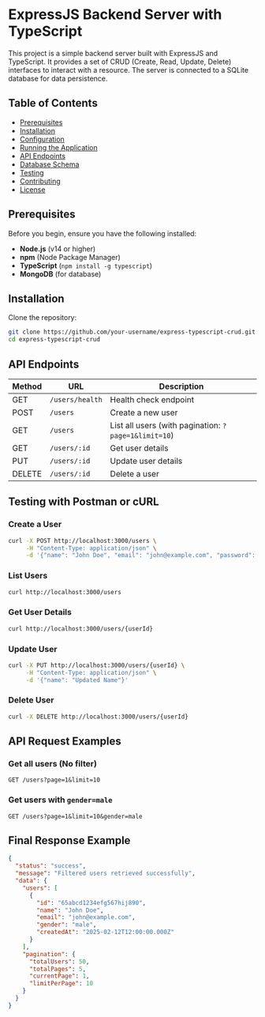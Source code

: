 # ExpressJS Backend Server with TypeScript

This project is a simple backend server built with ExpressJS and TypeScript. It provides a set of CRUD (Create, Read, Update, Delete) interfaces to interact with a resource. The server is connected to a SQLite database for data persistence.

## Table of Contents

- [Prerequisites](#prerequisites)
- [Installation](#installation)
- [Configuration](#configuration)
- [Running the Application](#running-the-application)
- [API Endpoints](#api-endpoints)
- [Database Schema](#database-schema)
- [Testing](#testing)
- [Contributing](#contributing)
- [License](#license)

## Prerequisites

Before you begin, ensure you have the following installed:

- **Node.js** (v14 or higher)
- **npm** (Node Package Manager)
- **TypeScript** (`npm install -g typescript`)
- **MongoDB** (for database)

## Installation

Clone the repository:

```bash
git clone https://github.com/your-username/express-typescript-crud.git
cd express-typescript-crud
```

## API Endpoints

| Method | URL             | Description                                          |
| ------ | --------------- | ---------------------------------------------------- |
| GET    | `/users/health` | Health check endpoint                                |
| POST   | `/users`        | Create a new user                                    |
| GET    | `/users`        | List all users (with pagination: `?page=1&limit=10`) |
| GET    | `/users/:id`    | Get user details                                     |
| PUT    | `/users/:id`    | Update user details                                  |
| DELETE | `/users/:id`    | Delete a user                                        |

## Testing with Postman or cURL

### Create a User

```bash
curl -X POST http://localhost:3000/users \
     -H "Content-Type: application/json" \
     -d '{"name": "John Doe", "email": "john@example.com", "password": "123456"}'
```

### List Users

```bash
curl http://localhost:3000/users
```

### Get User Details

```bash
curl http://localhost:3000/users/{userId}
```

### Update User

```bash
curl -X PUT http://localhost:3000/users/{userId} \
     -H "Content-Type: application/json" \
     -d '{"name": "Updated Name"}'
```

### Delete User

```bash
curl -X DELETE http://localhost:3000/users/{userId}
```

## API Request Examples

### Get all users (No filter)

```http
GET /users?page=1&limit=10
```

### Get users with `gender=male`

```http
GET /users?page=1&limit=10&gender=male
```

## Final Response Example

```json
{
  "status": "success",
  "message": "Filtered users retrieved successfully",
  "data": {
    "users": [
      {
        "id": "65abcd1234efg567hij890",
        "name": "John Doe",
        "email": "john@example.com",
        "gender": "male",
        "createdAt": "2025-02-12T12:00:00.000Z"
      }
    ],
    "pagination": {
      "totalUsers": 50,
      "totalPages": 5,
      "currentPage": 1,
      "limitPerPage": 10
    }
  }
}
```
